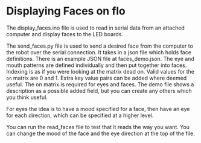 # Displaying Faces on flo

The display_faces.ino file is used to read in serial data from an attached
computer and display faces to the LED boards. 

The send_faces.py file is used to send a desired face from the computer to the
robot over the serial connection. It takes in a json file which holds face
definitions. There is an example JSON file at faces_demo.json. The eye and
mouth patterns are defined individually and then put together into faces. 
Indexing is as if you were looking at the matrix dead on. Valid values for the
`on` matrix are 0 and 1. Extra key value pairs can be added where deemed useful.
The on matrix is required for eyes and faces. The demo file shows a description
as a possible added field, but you can create any others which you think useful.

For eyes the idea is to have a mood specified for a face, then have an eye for
each direction, which can be specified at a higher level. 

You can run the read_faces file to test that it reads the way you want. 
You can change the mood of the face and the eye direction at the top of the 
file. 